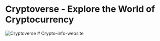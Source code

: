 # Cryptoverse - Explore the World of Cryptocurrency

![Cryptoverse](https://i.ibb.co/8gh5Jc8/image.png)
#   C r y p t o - i n f o - w e b s i t e  
 